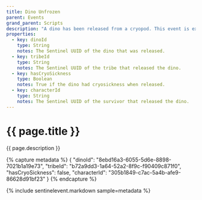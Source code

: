 ```yaml
---
title: Dino Unfrozen
parent: Events
grand_parent: Scripts
description: "A dino has been released from a cryopod. This event is expected to execute for modded cryopods as well."
properties:
  - key: dinoId
    type: String
    notes: The Sentinel UUID of the dino that was released.
  - key: tribeId
    type: String
    notes: The Sentinel UUID of the tribe that released the dino.
  - key: hasCryoSickness
    type: Boolean
    notes: True if the dino had cryosickness when released.
  - key: characterId
    type: String
    notes: The Sentinel UUID of the survivor that released the dino.
---
```

# {{ page.title }}

{{ page.description }}

{% capture metadata %}
{
  "dinoId": "8ebd16a3-6055-5d6e-8898-7021b1a19e73",
  "tribeId": "b72a9dd3-1a64-52a2-8f9c-f90409c871f0",
  "hasCryoSickness": false,
  "characterId": "305b1849-c7ac-5a4b-afe9-86628d91bf23"
}
{% endcapture %}

{% include sentinelevent.markdown sample=metadata %}

